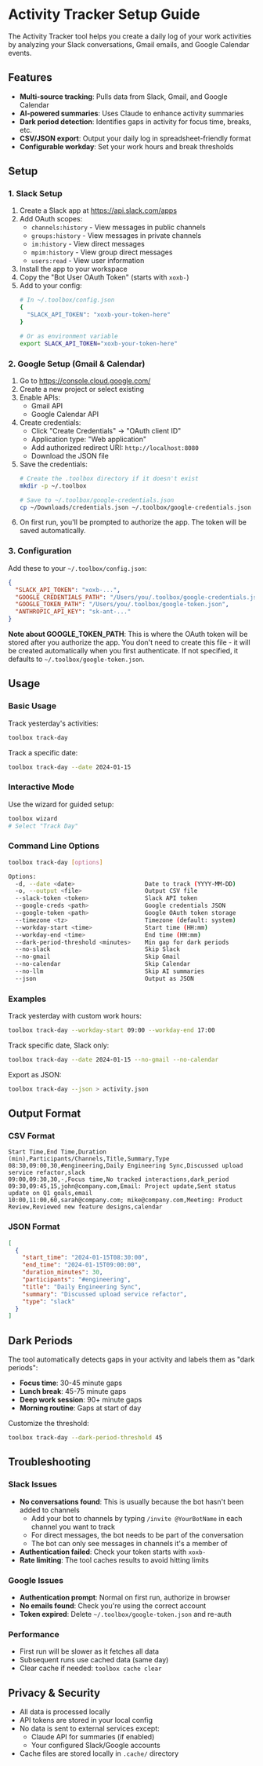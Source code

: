 # Activity Tracker Setup Guide

The Activity Tracker tool helps you create a daily log of your work activities by analyzing your Slack conversations, Gmail emails, and Google Calendar events.

## Features

- **Multi-source tracking**: Pulls data from Slack, Gmail, and Google Calendar
- **AI-powered summaries**: Uses Claude to enhance activity summaries
- **Dark period detection**: Identifies gaps in activity for focus time, breaks, etc.
- **CSV/JSON export**: Output your daily log in spreadsheet-friendly format
- **Configurable workday**: Set your work hours and break thresholds

## Setup

### 1. Slack Setup

1. Create a Slack app at https://api.slack.com/apps
2. Add OAuth scopes:
   - `channels:history` - View messages in public channels
   - `groups:history` - View messages in private channels
   - `im:history` - View direct messages
   - `mpim:history` - View group direct messages
   - `users:read` - View user information
3. Install the app to your workspace
4. Copy the "Bot User OAuth Token" (starts with `xoxb-`)
5. Add to your config:
   ```bash
   # In ~/.toolbox/config.json
   {
     "SLACK_API_TOKEN": "xoxb-your-token-here"
   }
   
   # Or as environment variable
   export SLACK_API_TOKEN="xoxb-your-token-here"
   ```

### 2. Google Setup (Gmail & Calendar)

1. Go to https://console.cloud.google.com/
2. Create a new project or select existing
3. Enable APIs:
   - Gmail API
   - Google Calendar API
4. Create credentials:
   - Click "Create Credentials" → "OAuth client ID"
   - Application type: "Web application" 
   - Add authorized redirect URI: `http://localhost:8080`
   - Download the JSON file
5. Save the credentials:
   ```bash
   # Create the .toolbox directory if it doesn't exist
   mkdir -p ~/.toolbox
   
   # Save to ~/.toolbox/google-credentials.json
   cp ~/Downloads/credentials.json ~/.toolbox/google-credentials.json
   ```
6. On first run, you'll be prompted to authorize the app. The token will be saved automatically.

### 3. Configuration

Add these to your `~/.toolbox/config.json`:

```json
{
  "SLACK_API_TOKEN": "xoxb-...",
  "GOOGLE_CREDENTIALS_PATH": "/Users/you/.toolbox/google-credentials.json",
  "GOOGLE_TOKEN_PATH": "/Users/you/.toolbox/google-token.json",
  "ANTHROPIC_API_KEY": "sk-ant-..."
}
```

**Note about GOOGLE_TOKEN_PATH**: This is where the OAuth token will be stored after you authorize the app. You don't need to create this file - it will be created automatically when you first authenticate. If not specified, it defaults to `~/.toolbox/google-token.json`.

## Usage

### Basic Usage

Track yesterday's activities:
```bash
toolbox track-day
```

Track a specific date:
```bash
toolbox track-day --date 2024-01-15
```

### Interactive Mode

Use the wizard for guided setup:
```bash
toolbox wizard
# Select "Track Day"
```

### Command Line Options

```bash
toolbox track-day [options]

Options:
  -d, --date <date>                    Date to track (YYYY-MM-DD)
  -o, --output <file>                  Output CSV file
  --slack-token <token>                Slack API token
  --google-creds <path>                Google credentials JSON
  --google-token <path>                Google OAuth token storage
  --timezone <tz>                      Timezone (default: system)
  --workday-start <time>               Start time (HH:mm)
  --workday-end <time>                 End time (HH:mm)
  --dark-period-threshold <minutes>    Min gap for dark periods
  --no-slack                           Skip Slack
  --no-gmail                           Skip Gmail
  --no-calendar                        Skip Calendar
  --no-llm                             Skip AI summaries
  --json                               Output as JSON
```

### Examples

Track yesterday with custom work hours:
```bash
toolbox track-day --workday-start 09:00 --workday-end 17:00
```

Track specific date, Slack only:
```bash
toolbox track-day --date 2024-01-15 --no-gmail --no-calendar
```

Export as JSON:
```bash
toolbox track-day --json > activity.json
```

## Output Format

### CSV Format
```csv
Start Time,End Time,Duration (min),Participants/Channels,Title,Summary,Type
08:30,09:00,30,#engineering,Daily Engineering Sync,Discussed upload service refactor,slack
09:00,09:30,30,-,Focus time,No tracked interactions,dark_period
09:30,09:45,15,john@company.com,Email: Project update,Sent status update on Q1 goals,email
10:00,11:00,60,sarah@company.com; mike@company.com,Meeting: Product Review,Reviewed new feature designs,calendar
```

### JSON Format
```json
[
  {
    "start_time": "2024-01-15T08:30:00",
    "end_time": "2024-01-15T09:00:00",
    "duration_minutes": 30,
    "participants": "#engineering",
    "title": "Daily Engineering Sync",
    "summary": "Discussed upload service refactor",
    "type": "slack"
  }
]
```

## Dark Periods

The tool automatically detects gaps in your activity and labels them as "dark periods":

- **Focus time**: 30-45 minute gaps
- **Lunch break**: 45-75 minute gaps  
- **Deep work session**: 90+ minute gaps
- **Morning routine**: Gaps at start of day

Customize the threshold:
```bash
toolbox track-day --dark-period-threshold 45
```

## Troubleshooting

### Slack Issues

- **No conversations found**: This is usually because the bot hasn't been added to channels
  - Add your bot to channels by typing `/invite @YourBotName` in each channel you want to track
  - For direct messages, the bot needs to be part of the conversation
  - The bot can only see messages in channels it's a member of
- **Authentication failed**: Check your token starts with `xoxb-`
- **Rate limiting**: The tool caches results to avoid hitting limits

### Google Issues

- **Authentication prompt**: Normal on first run, authorize in browser
- **No emails found**: Check you're using the correct account
- **Token expired**: Delete `~/.toolbox/google-token.json` and re-auth

### Performance

- First run will be slower as it fetches all data
- Subsequent runs use cached data (same day)
- Clear cache if needed: `toolbox cache clear`

## Privacy & Security

- All data is processed locally
- API tokens are stored in your local config
- No data is sent to external services except:
  - Claude API for summaries (if enabled)
  - Your configured Slack/Google accounts
- Cache files are stored locally in `.cache/` directory